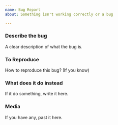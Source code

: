 ```yaml
---
name: Bug Report
about: Something isn't working correctly or a bug

---
```


### Describe the bug
A clear description of what the bug is.

### To Reproduce
How to reproduce this bug? (If you know)

### What does it do instead
If it do something, write it here.

### Media
If you have any, past it here.
